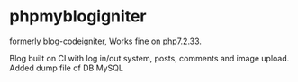 # phpmyblogigniter
formerly blog-codeigniter, Works fine on php7.2.33.

Blog built on CI with log in/out system, posts, comments and image upload.
Added dump file of DB MySQL
